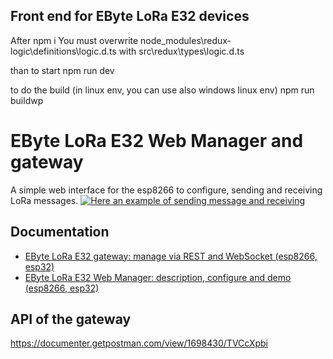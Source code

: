 ## Front end for EByte LoRa E32 devices

After npm i 
You must overwrite
node_modules\redux-logic\definitions\logic.d.ts
with
src\redux\types\logic.d.ts

than to start
npm run dev

to do the build (in linux env, you can use also windows linux env)
npm run buildwp

# EByte LoRa E32  Web Manager and gateway
A simple web interface for the esp8266 to configure, sending and receiving LoRa messages.
[![Here an example of sending message and receiving](https://img.youtube.com/vi/Jy247Nb33T4/hqdefault.jpg)](https://www.youtube.com/watch?v=Jy247Nb33T4)

## Documentation
- [EByte LoRa E32 gateway: manage via REST and WebSocket (esp8266, esp32)](https://www.mischianti.org/2021/07/20/ebyte-lora-e32-gateway-manage-via-rest-and-websocket-esp8266-esp32-1/)
- [EByte LoRa E32 Web Manager: description, configure and demo (esp8266, esp32)](https://www.mischianti.org/2021/07/24/ebyte-lora-e32-web-manager-description-configure-and-demo-esp8266-esp32-2/)

## API of the gateway
https://documenter.getpostman.com/view/1698430/TVCcXpbi
